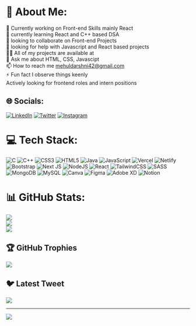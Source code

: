 # 💫 About Me:
🔭 Currently working on Front-end Skills mainly React<br>🌱  currently learning React and C++ based DSA<br>👯 looking to collaborate on Front-end Projects<br>🤝 looking for help with Javascript and React based projects<br>👨‍💻 All of my projects are available at <br>💬 Ask me about HTML, CSS, Javascipt<br>📫 How to reach me mehuldarshni42@gmail.com<br>⚡ Fun fact I observe things keenly <br> Actively looking for frontend roles and intern positions <br>


## 🌐 Socials:
[![LinkedIn](https://img.shields.io/badge/LinkedIn-0077B5?style=for-the-badge&logo=linkedin&logoColor=white)](https://linkedin.com/in/mehul-darshni) [![Twitter](https://img.shields.io/badge/Twitter-1DA1F2?style=for-the-badge&logo=twitter&logoColor=white)](https://twitter.com/Mehul_10_D)  [![Instagram](https://img.shields.io/badge/Instagram-E4405F?style=for-the-badge&logo=instagram&logoColor=white)](https://www.instagram.com/mehul_10_d/) 
# 💻 Tech Stack:
![C](https://img.shields.io/badge/c-%2300599C.svg?style=for-the-badge&logo=c&logoColor=white) ![C++](https://img.shields.io/badge/c++-%2300599C.svg?style=for-the-badge&logo=c%2B%2B&logoColor=white) ![CSS3](https://img.shields.io/badge/css3-%231572B6.svg?style=for-the-badge&logo=css3&logoColor=white) ![HTML5](https://img.shields.io/badge/html5-%23E34F26.svg?style=for-the-badge&logo=html5&logoColor=white) ![Java](https://img.shields.io/badge/java-%23ED8B00.svg?style=for-the-badge&logo=java&logoColor=white) ![JavaScript](https://img.shields.io/badge/javascript-%23323330.svg?style=for-the-badge&logo=javascript&logoColor=%23F7DF1E) ![Vercel](https://img.shields.io/badge/vercel-%23000000.svg?style=for-the-badge&logo=vercel&logoColor=white) ![Netlify](https://img.shields.io/badge/netlify-%23000000.svg?style=for-the-badge&logo=netlify&logoColor=#00C7B7) ![Bootstrap](https://img.shields.io/badge/bootstrap-%23563D7C.svg?style=for-the-badge&logo=bootstrap&logoColor=white) ![Next JS](https://img.shields.io/badge/Next-black?style=for-the-badge&logo=next.js&logoColor=white) ![NodeJS](https://img.shields.io/badge/node.js-6DA55F?style=for-the-badge&logo=node.js&logoColor=white) ![React](https://img.shields.io/badge/react-%2320232a.svg?style=for-the-badge&logo=react&logoColor=%2361DAFB) ![TailwindCSS](https://img.shields.io/badge/tailwindcss-%2338B2AC.svg?style=for-the-badge&logo=tailwind-css&logoColor=white) ![SASS](https://img.shields.io/badge/SASS-hotpink.svg?style=for-the-badge&logo=SASS&logoColor=white) ![MongoDB](https://img.shields.io/badge/MongoDB-%234ea94b.svg?style=for-the-badge&logo=mongodb&logoColor=white) ![MySQL](https://img.shields.io/badge/mysql-%2300f.svg?style=for-the-badge&logo=mysql&logoColor=white) ![Canva](https://img.shields.io/badge/Canva-%2300C4CC.svg?style=for-the-badge&logo=Canva&logoColor=white) 	![Figma](https://img.shields.io/badge/figma-%23F24E1E.svg?style=for-the-badge&logo=figma&logoColor=white) ![Adobe XD](https://img.shields.io/badge/Adobe%20XD-470137?style=for-the-badge&logo=Adobe%20XD&logoColor=#FF61F6) ![Notion](https://img.shields.io/badge/Notion-%23000000.svg?style=for-the-badge&logo=notion&logoColor=white)
# 📊 GitHub Stats:
![](https://github-readme-stats.vercel.app/api?username=Cypher1002&theme=dark&hide_border=false&include_all_commits=true&count_private=true)<br/>
![](https://github-readme-streak-stats.herokuapp.com/?user=Cypher1002&theme=dark&hide_border=false)<br/>
![](https://github-readme-stats.vercel.app/api/top-langs/?username=Cypher1002&theme=dark&hide_border=false&include_all_commits=true&count_private=true&layout=compact)

## 🏆 GitHub Trophies
![](https://github-profile-trophy.vercel.app/?username=Cypher1002&theme=radical&no-frame=false&no-bg=true&margin-w=4)

## 🐦 Latest Tweet
[![](https://gtce.itsvg.in/api?username=Mehul_10_D)](https://github.com/VishwaGauravIn/github-twitter-card-embed)

---
[![](https://visitcount.itsvg.in/api?id=Cypher1002&icon=0&color=0)](https://visitcount.itsvg.in)

<!-- Proudly created with GPRM ( https://gprm.itsvg.in ) -->
